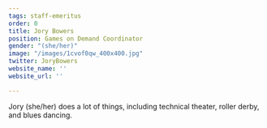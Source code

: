 ```yaml
---
tags: staff-emeritus
order: 0
title: Jory Bowers
position: Games on Demand Coordinator
gender: "(she/her)"
image: "/images/1cvof0qw_400x400.jpg"
twitter: JoryBowers
website_name: ''
website_url: ''

---
```

Jory (she/her) does a lot of things, including technical theater, roller derby, and blues dancing.